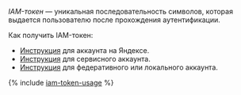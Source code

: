 _IAM-токен_ — уникальная последовательность символов, которая выдается пользователю после прохождения аутентификации.

Как получить IAM-токен:

* [Инструкция](../iam/operations/iam-token/create.md) для аккаунта на Яндексе.
* [Инструкция](../iam/operations/iam-token/create-for-sa.md) для сервисного аккаунта.
* [Инструкция](../iam/operations/iam-token/create-for-federation.md) для федеративного или локального аккаунта.

{% include [iam-token-usage](iam-token-usage.md) %}